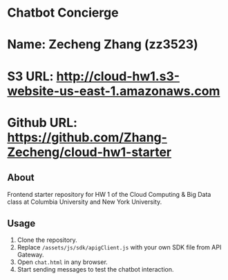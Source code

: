 # Chatbot Concierge #

# Name: Zecheng Zhang (zz3523) #
# S3 URL: http://cloud-hw1.s3-website-us-east-1.amazonaws.com #
# Github URL: https://github.com/Zhang-Zecheng/cloud-hw1-starter # 

## About ##

Frontend starter repository for HW 1 of the Cloud Computing & Big Data
class at Columbia University and New York University.

## Usage ##

1. Clone the repository.
2. Replace `/assets/js/sdk/apigClient.js` with your own SDK file from API
   Gateway.
3. Open `chat.html` in any browser.
4. Start sending messages to test the chatbot interaction.

